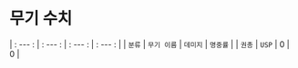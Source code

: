 # 무기 수치
| : --- : | : --- : | : --- : | : --- : |
| `분류` | `무기 이름` | `데미지` | `명중률` |
| `권총` | `USP` | 0 | 0 |
